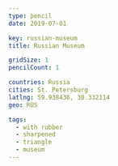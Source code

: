 ```yaml
---
type: pencil
date: 2019-07-01

key: russian-museum
title: Russian Museum

gridSize: 1
pencilCount: 1

countries: Russia
cities: St. Petersburg
latlng: 59.938436, 30.332114
geo: RUS

tags:
  - with rubber
  - sharpened
  - triangle
  - museum
---
```

